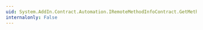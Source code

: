 ```yaml
---
uid: System.AddIn.Contract.Automation.IRemoteMethodInfoContract.GetMethodData
internalonly: False
---
```

